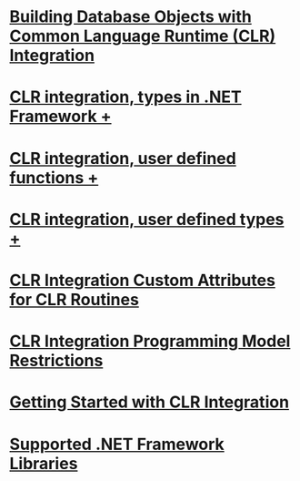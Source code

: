 # [Building Database Objects with Common Language Runtime (CLR) Integration](building-database-objects-with-common-language-runtime-clr-integration.md)

# [CLR integration, types in .NET Framework +](../../../relational-databases/clr-integration-database-objects-types-net-framework/sql-server-data-types-in-the-net-framework.md)
# [CLR integration, user defined functions +](../../../relational-databases/clr-integration-database-objects-user-defined-functions/clr-user-defined-functions.md)
# [CLR integration, user defined types +](../../../relational-databases/clr-integration-database-objects-user-defined-types/clr-user-defined-types.md)

# [CLR Integration Custom Attributes for CLR Routines](clr-integration-custom-attributes-for-clr-routines.md)
# [CLR Integration Programming Model Restrictions](clr-integration-programming-model-restrictions.md)
# [Getting Started with CLR Integration](getting-started-with-clr-integration.md)
# [Supported .NET Framework Libraries](supported-net-framework-libraries.md)
